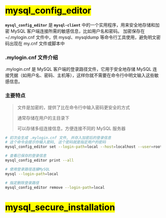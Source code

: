 # <mark>mysql_config_editor</mark>
**`mysql_config_editor`** 是 **`mysql-client`** 中的一个实用程序，用来安全地存储和加密 MySQL 客户端连接所需的敏感信息，比如用户名和密码。
加密保存在 ~/.mylogin.cnf 文件中，供 mysql、mysqldump 等命令行工具使用，避免明文密码出现在 my.cnf 文件或脚本中

### .mylogin.cnf 文件介绍
.mylogin.cnf 是 MySQL 客户端的登录路径文件，它用于安全地存储 MySQL 连接凭据（如用户名、密码、主机等），这样你就不需要在命令行中明文输入这些敏感信息。

### 主要特点
> 文件是加密的，提供了比在命令行中输入密码更安全的方式
> 
> 通常存储在用户的主目录下
> 
> 可以存储多组连接信息，方便连接不同的 MySQL 服务器

```bash
# 初次会生成 .mylogin.cnf 文件, 并存入加密后的登录信息
# 这个命令会提示你输入密码, 这个密码就是指定用户的密码
mysql_config_editor set --login-path=local --host=localhost --user=root --password

# 查看已保存的登录信息
mysql_config_editor print --all

# 使用登录路径连接MySQL
mysql --login-path=local

# 指定删除登录路径
mysql_config_editor remove --login-path=local
```

# <mark>mysql_secure_installation</mark>
